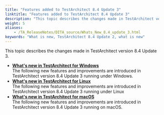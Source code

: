 ```yaml
--- 
title: "Features added to TestArchitect 8.4 Update 3"
linktitle: "Features added to TestArchitect 8.4 Update 3"
description: "This topic describes the changes made in TestArchitect version 8.4 Update 3."
weight: 5
aliases: 
    - /TA_ReleaseNotes/DITA_source/Whats_New_8.4_update_3.html
keywords: "What is new, TestArchitect 8.4 Update 2, what is new"
---
```


This topic describes the changes made in TestArchitect version 8.4 Update 3.

-   **[What's new in TestArchitect for Windows](/user-guide/version-history/features-added-to-testarchitect-8-4-update-3/windows)**  
The following new features and improvements are introduced in TestArchitect version 8.4 Update 3 running under Windows.
-   **[What's new in TestArchitect for Linux](/user-guide/version-history/features-added-to-testarchitect-8-4-update-3/linux)**  
The following new features and improvements are introduced in TestArchitect version 8.4 Update 3 running under Linux
-   **[What's new in TestArchitect for macOS](/user-guide/version-history/features-added-to-testarchitect-8-4-update-3/macos)**  
The following new features and improvements are introduced in TestArchitect version 8.4 Update 3 running on macOS.




